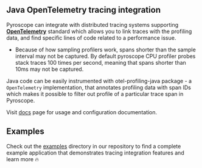 ## Java OpenTelemetry tracing integration

Pyroscope can integrate with distributed tracing systems supporting [**OpenTelemetry**](https://opentelemetry.io/docs/instrumentation/java/getting-started/) standard which allows you to
link traces with the profiling data, and find specific lines of code related to a performance issue.


* Because of how sampling profilers work, spans shorter than the sample interval may not be captured. By default pyroscope CPU profiler probes stack traces 100 times per second, meaning that spans shorter than 10ms may not be captured.


Java code can be easily instrumented with otel-profiling-java package -
a `OpenTelemetry` implementation, that annotates profiling data with span IDs which makes it possible to filter
out profile of a particular trace span in Pyroscope.

Visit [docs](https://grafana.com/docs/pyroscope/latest/configure-client/trace-span-profiles/java-span-profiles/) page for usage and configuration documentation.

## Examples

Check out the [examples](https://github.com/grafana/pyroscope/tree/main/examples/tracing/tempo) directory in our repository to
find a complete example application that demonstrates tracing integration features and learn more 🔥
